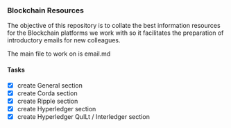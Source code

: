 ### Blockchain Resources
The objective of this repository is to collate the best information resources for the Blockchain platforms we work with so it facilitates the preparation of introductory emails for new colleagues.

The main file to work on is email.md

#### Tasks

- [x] create General section
- [x] create Corda section
- [x] create Ripple section
- [x] create Hyperledger section
- [x] create Hyperledger QuILt / Interledger section
